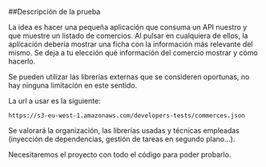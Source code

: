 ##Descripción de la prueba

La idea es hacer una pequeña aplicación que consuma un API nuestro y que muestre un listado de comercios. Al pulsar en cualquiera de ellos, la aplicación debería mostrar una ficha con la información más relevante del mismo. Se deja a tu elección qué información del comercio mostrar y cómo hacerlo.

Se pueden utilizar las librerías externas que se consideren oportunas, no hay ninguna limitación en este sentido. 

La url a usar es la siguiente:

`https://s3-eu-west-1.amazonaws.com/developers-tests/commerces.json`

Se valorará la organización, las librerías usadas y técnicas empleadas (inyección de dependencias, gestión de tareas en segundo plano...).

Necesitaremos el proyecto con todo el código para poder probarlo.
